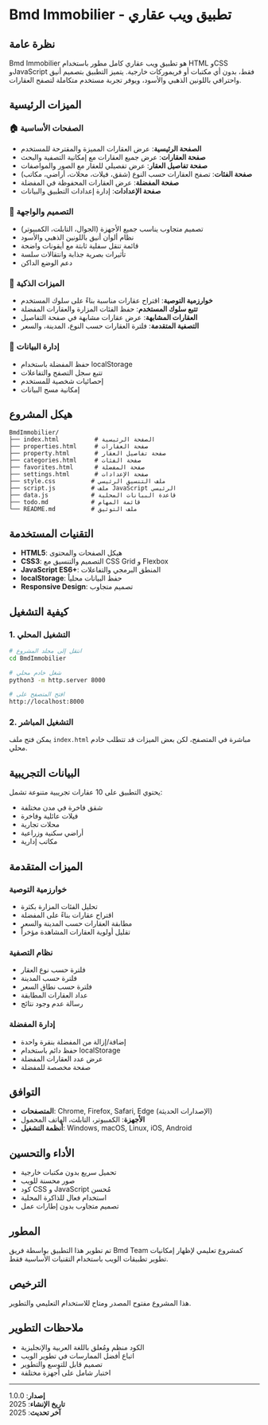 # Bmd Immobilier - تطبيق ويب عقاري

## نظرة عامة

Bmd Immobilier هو تطبيق ويب عقاري كامل مطور باستخدام HTML وCSS وJavaScript فقط، بدون أي مكتبات أو فريموركات خارجية. يتميز التطبيق بتصميم أنيق واحترافي باللونين الذهبي والأسود، ويوفر تجربة مستخدم متكاملة لتصفح العقارات.

## الميزات الرئيسية

### 🏠 الصفحات الأساسية
- **الصفحة الرئيسية**: عرض العقارات المميزة والمقترحة للمستخدم
- **صفحة العقارات**: عرض جميع العقارات مع إمكانية التصفية والبحث
- **صفحة تفاصيل العقار**: عرض تفصيلي للعقار مع الصور والمواصفات
- **صفحة الفئات**: تصفح العقارات حسب النوع (شقق، فيلات، محلات، أراضي، مكاتب)
- **صفحة المفضلة**: عرض العقارات المحفوظة في المفضلة
- **صفحة الإعدادات**: إدارة إعدادات التطبيق والبيانات

### 🎨 التصميم والواجهة
- تصميم متجاوب يناسب جميع الأجهزة (الجوال، التابلت، الكمبيوتر)
- نظام ألوان أنيق باللونين الذهبي والأسود
- قائمة تنقل سفلية ثابتة مع أيقونات واضحة
- تأثيرات بصرية جذابة وانتقالات سلسة
- دعم الوضع الداكن

### 🧠 الميزات الذكية
- **خوارزمية التوصية**: اقتراح عقارات مناسبة بناءً على سلوك المستخدم
- **تتبع سلوك المستخدم**: حفظ الفئات المزارة والعقارات المفضلة
- **العقارات المشابهة**: عرض عقارات مشابهة في صفحة التفاصيل
- **التصفية المتقدمة**: فلترة العقارات حسب النوع، المدينة، والسعر

### 💾 إدارة البيانات
- حفظ المفضلة باستخدام localStorage
- تتبع سجل التصفح والتفاعلات
- إحصائيات شخصية للمستخدم
- إمكانية مسح البيانات

## هيكل المشروع

```
BmdImmobilier/
├── index.html          # الصفحة الرئيسية
├── properties.html     # صفحة العقارات
├── property.html       # صفحة تفاصيل العقار
├── categories.html     # صفحة الفئات
├── favorites.html      # صفحة المفضلة
├── settings.html       # صفحة الإعدادات
├── style.css          # ملف التنسيق الرئيسي
├── script.js          # ملف JavaScript الرئيسي
├── data.js            # قاعدة البيانات المحلية
├── todo.md            # قائمة المهام
└── README.md          # ملف التوثيق
```

## التقنيات المستخدمة

- **HTML5**: هيكل الصفحات والمحتوى
- **CSS3**: التصميم والتنسيق مع CSS Grid و Flexbox
- **JavaScript ES6+**: المنطق البرمجي والتفاعلات
- **localStorage**: حفظ البيانات محلياً
- **Responsive Design**: تصميم متجاوب

## كيفية التشغيل

### 1. التشغيل المحلي
```bash
# انتقل إلى مجلد المشروع
cd BmdImmobilier

# شغل خادم محلي
python3 -m http.server 8000

# افتح المتصفح على
http://localhost:8000
```

### 2. التشغيل المباشر
يمكن فتح ملف `index.html` مباشرة في المتصفح، لكن بعض الميزات قد تتطلب خادم محلي.

## البيانات التجريبية

يحتوي التطبيق على 10 عقارات تجريبية متنوعة تشمل:
- شقق فاخرة في مدن مختلفة
- فيلات عائلية وفاخرة
- محلات تجارية
- أراضي سكنية وزراعية
- مكاتب إدارية

## الميزات المتقدمة

### خوارزمية التوصية
- تحليل الفئات المزارة بكثرة
- اقتراح عقارات بناءً على المفضلة
- مطابقة العقارات حسب المدينة والسعر
- تقليل أولوية العقارات المشاهدة مؤخراً

### نظام التصفية
- فلترة حسب نوع العقار
- فلترة حسب المدينة
- فلترة حسب نطاق السعر
- عداد العقارات المطابقة
- رسالة عدم وجود نتائج

### إدارة المفضلة
- إضافة/إزالة من المفضلة بنقرة واحدة
- حفظ دائم باستخدام localStorage
- عرض عدد العقارات المفضلة
- صفحة مخصصة للمفضلة

## التوافق

- **المتصفحات**: Chrome, Firefox, Safari, Edge (الإصدارات الحديثة)
- **الأجهزة**: الكمبيوتر، التابلت، الهاتف المحمول
- **أنظمة التشغيل**: Windows, macOS, Linux, iOS, Android

## الأداء والتحسين

- تحميل سريع بدون مكتبات خارجية
- صور محسنة للويب
- كود CSS و JavaScript مُحسن
- استخدام فعال للذاكرة المحلية
- تصميم متجاوب بدون إطارات عمل

## المطور

تم تطوير هذا التطبيق بواسطة فريق Bmd Team كمشروع تعليمي لإظهار إمكانيات تطوير تطبيقات الويب باستخدام التقنيات الأساسية فقط.

## الترخيص

هذا المشروع مفتوح المصدر ومتاح للاستخدام التعليمي والتطوير.

## ملاحظات التطوير

- الكود منظم ومُعلق باللغة العربية والإنجليزية
- اتباع أفضل الممارسات في تطوير الويب
- تصميم قابل للتوسع والتطوير
- اختبار شامل على أجهزة مختلفة

---

**إصدار**: 1.0.0  
**تاريخ الإنشاء**: 2025  
**آخر تحديث**: 2025

